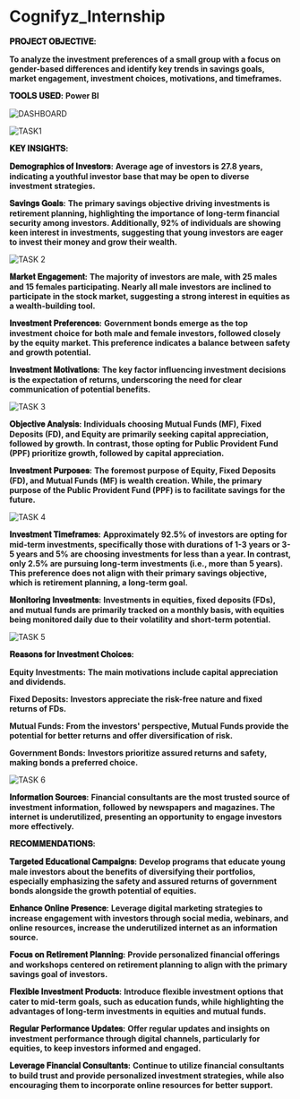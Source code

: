 # Cognifyz_Internship

**𝐏𝐑𝐎𝐉𝐄𝐂𝐓 𝐎𝐁𝐉𝐄𝐂𝐓𝐈𝐕𝐄:**

**To analyze the investment preferences of a small group with a focus on gender-based differences and identify key trends in savings goals, market engagement, investment choices, motivations, and timeframes.**

**𝐓𝐎𝐎𝐋𝐒 𝐔𝐒𝐄𝐃:** **Power BI**

![DASHBOARD](https://github.com/user-attachments/assets/af316d83-df0b-403c-9a2f-51df7d545ccd)

![TASK1](https://github.com/user-attachments/assets/486da657-dbec-48ec-9224-4f3e36f10826)

**𝐊𝐄𝐘 𝐈𝐍𝐒𝐈𝐆𝐇𝐓𝐒:**

**𝐃𝐞𝐦𝐨𝐠𝐫𝐚𝐩𝐡𝐢𝐜𝐬 𝐨𝐟 𝐈𝐧𝐯𝐞𝐬𝐭𝐨𝐫𝐬:** **Average age of investors is 27.8 years, indicating a youthful investor base that may be open to diverse investment strategies.** 

**𝐒𝐚𝐯𝐢𝐧𝐠𝐬 𝐆𝐨𝐚𝐥𝐬:** **The primary savings objective driving investments is retirement planning, highlighting the importance of long-term financial security among investors. Additionally, 92% of individuals are showing keen interest in investments, suggesting that young investors are eager to invest their money and grow their wealth.**

![TASK 2](https://github.com/user-attachments/assets/12b3e7a4-0a6c-45ac-8704-4a34ca12aed4)

**𝐌𝐚𝐫𝐤𝐞𝐭 𝐄𝐧𝐠𝐚𝐠𝐞𝐦𝐞𝐧𝐭:** **The majority of investors are male, with 25 males and 15 females participating. Nearly all male investors are inclined to participate in the stock market, suggesting a strong interest in equities as a wealth-building tool.**

**𝐈𝐧𝐯𝐞𝐬𝐭𝐦𝐞𝐧𝐭 𝐏𝐫𝐞𝐟𝐞𝐫𝐞𝐧𝐜𝐞𝐬:** **Government bonds emerge as the top investment choice for both male and female investors, followed closely by the equity market. This preference indicates a balance between safety and growth potential.**

**𝐈𝐧𝐯𝐞𝐬𝐭𝐦𝐞𝐧𝐭 𝐌𝐨𝐭𝐢𝐯𝐚𝐭𝐢𝐨𝐧𝐬:** **The key factor influencing investment decisions is the expectation of returns, underscoring the need for clear communication of potential benefits.**

![TASK 3](https://github.com/user-attachments/assets/c6ace961-1476-48a5-9fac-4ddeeaa818eb)

**𝐎𝐛𝐣𝐞𝐜𝐭𝐢𝐯𝐞 𝐀𝐧𝐚𝐥𝐲𝐬𝐢𝐬:** **Individuals choosing Mutual Funds (MF), Fixed Deposits (FD), and Equity are primarily seeking capital appreciation, followed by growth. In contrast, those opting for Public Provident Fund (PPF) prioritize growth, followed by capital appreciation.**

**𝐈𝐧𝐯𝐞𝐬𝐭𝐦𝐞𝐧𝐭 𝐏𝐮𝐫𝐩𝐨𝐬𝐞𝐬:** **The foremost purpose of Equity, Fixed Deposits (FD), and Mutual Funds (MF) is wealth creation. While, the primary purpose of the Public Provident Fund (PPF) is to facilitate savings for the future.**

![TASK 4](https://github.com/user-attachments/assets/e49120f5-5079-4ca3-b05d-4cfd75df609e)

**𝐈𝐧𝐯𝐞𝐬𝐭𝐦𝐞𝐧𝐭 𝐓𝐢𝐦𝐞𝐟𝐫𝐚𝐦𝐞𝐬:** **Approximately 92.5% of investors are opting for mid-term investments, specifically those with durations of 1-3 years or 3-5 years and 5% are choosing investments for less than a year. In contrast, only 2.5% are pursuing long-term investments (i.e., more than 5 years). This preference does not align with their primary savings objective, which is retirement planning, a long-term goal.**

**𝐌𝐨𝐧𝐢𝐭𝐨𝐫𝐢𝐧𝐠 𝐈𝐧𝐯𝐞𝐬𝐭𝐦𝐞𝐧𝐭𝐬:** **Investments in equities, fixed deposits (FDs), and mutual funds are primarily tracked on a monthly basis, with equities being monitored daily due to their volatility and short-term potential.**

![TASK 5](https://github.com/user-attachments/assets/f978e525-62c1-4d61-8ba2-c7b3d0f59dc6)

**𝐑𝐞𝐚𝐬𝐨𝐧𝐬 𝐟𝐨𝐫 𝐈𝐧𝐯𝐞𝐬𝐭𝐦𝐞𝐧𝐭 𝐂𝐡𝐨𝐢𝐜𝐞𝐬:**

**Equity Investments:** **The main motivations include capital appreciation and dividends.**

**Fixed Deposits:** **Investors appreciate the risk-free nature and fixed returns of FDs.**

**Mutual Funds:** **From the investors' perspective, Mutual Funds provide the potential for better returns and offer diversification of risk.**

**Government Bonds:** **Investors prioritize assured returns and safety, making bonds a preferred choice.**

![TASK 6](https://github.com/user-attachments/assets/bc58e69c-38d6-4915-af44-4a70e0133fa6)

**𝐈𝐧𝐟𝐨𝐫𝐦𝐚𝐭𝐢𝐨𝐧 𝐒𝐨𝐮𝐫𝐜𝐞𝐬:** **Financial consultants are the most trusted source of investment information, followed by newspapers and magazines. The internet is underutilized, presenting an opportunity to engage investors more effectively.**

**𝐑𝐄𝐂𝐎𝐌𝐌𝐄𝐍𝐃𝐀𝐓𝐈𝐎𝐍𝐒:**

**𝐓𝐚𝐫𝐠𝐞𝐭𝐞𝐝 𝐄𝐝𝐮𝐜𝐚𝐭𝐢𝐨𝐧𝐚𝐥 𝐂𝐚𝐦𝐩𝐚𝐢𝐠𝐧𝐬:** **Develop programs that educate young male investors about the benefits of diversifying their portfolios, especially emphasizing the safety and assured returns of government bonds alongside the growth potential of equities.**

**𝐄𝐧𝐡𝐚𝐧𝐜𝐞 𝐎𝐧𝐥𝐢𝐧𝐞 𝐏𝐫𝐞𝐬𝐞𝐧𝐜𝐞:** **Leverage digital marketing strategies to increase engagement with investors through social media, webinars, and online resources, increase the underutilized internet as an information source.**

**𝐅𝐨𝐜𝐮𝐬 𝐨𝐧 𝐑𝐞𝐭𝐢𝐫𝐞𝐦𝐞𝐧𝐭 𝐏𝐥𝐚𝐧𝐧𝐢𝐧𝐠:** **Provide personalized financial offerings and workshops centered on retirement planning to align with the primary savings goal of investors.**

**𝐅𝐥𝐞𝐱𝐢𝐛𝐥𝐞 𝐈𝐧𝐯𝐞𝐬𝐭𝐦𝐞𝐧𝐭 𝐏𝐫𝐨𝐝𝐮𝐜𝐭𝐬:** **Introduce flexible investment options that cater to mid-term goals, such as education funds, while highlighting the advantages of long-term investments in equities and mutual funds.**

**𝐑𝐞𝐠𝐮𝐥𝐚𝐫 𝐏𝐞𝐫𝐟𝐨𝐫𝐦𝐚𝐧𝐜𝐞 𝐔𝐩𝐝𝐚𝐭𝐞𝐬:** **Offer regular updates and insights on investment performance through digital channels, particularly for equities, to keep investors informed and engaged.**

**𝐋𝐞𝐯𝐞𝐫𝐚𝐠𝐞 𝐅𝐢𝐧𝐚𝐧𝐜𝐢𝐚𝐥 𝐂𝐨𝐧𝐬𝐮𝐥𝐭𝐚𝐧𝐭𝐬:** **Continue to utilize financial consultants to build trust and provide personalized investment strategies, while also encouraging them to incorporate online resources for better support.**













